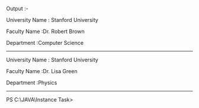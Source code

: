Output :-

University Name : Stanford University

Faculty Name :Dr. Robert Brown

Department :Computer Science

---------------------------

University Name : Stanford University

Faculty Name :Dr. Lisa Green

Department :Physics

---------------------------
PS C:\JAVA\Instance Task> 
